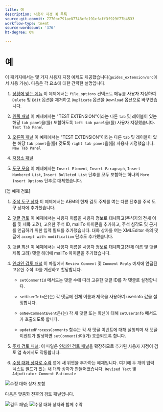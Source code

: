 ```yaml
---
title: 예
description: 사용자 지정 예 목록
source-git-commit: 7770bc791ae87748cfe191cfaff3f929f77b4533
workflow-type: tm+mt
source-wordcount: '376'
ht-degree: 0%

---
```



# 예

이 패키지에서는 몇 가지 사용자 지정 예제도 제공했습니다(`guides_extension/src`에서 사용 가능). 다음은 각 요소에 대한 간략한 설명입니다.

1. [상황에 맞는 메뉴](./examples/file_options.ts)
이 예제에서는 `file_options` 컨텍스트 메뉴를 사용자 지정하여 `Delete` 및 `Edit` 옵션을 제거하고 `Duplicate` 옵션을 `Download` 옵션으로 바꾸었습니다.

2. [왼쪽 패널](./examples/left_panel_container.ts)
이 예제에서는 &quot;TEST EXTENSION&quot;이라는 다른 `tab` 및 레이블이 있는 해당 `tab panel`을(를) 포함하도록 `left tab panel`을(를) 사용자 지정했습니다. `Test Tab Panel`

3. [오른쪽 패널](./examples/right_panel_container.ts)
이 예제에서는 &quot;TEST EXTENSION&quot;이라는 다른 `tab` 및 레이블이 있는 해당 `tab panel`을(를) 갖도록 `right tab panel`을(를) 사용자 지정했습니다. `New Tab Panel`

4. [저장소 패널](./examples/repository_panel.ts)

5. [도구 모음](./examples/toolbar.ts)
이 예제에서는 `Insert Element`, `Insert Paragraph`, `Insert Numbered List`, `Insert Bulleted List` 단추를 모두 포함하는 하나의 `More Insert Options` 단추로 대체했습니다.

[앱 예제 검토]

1. [주석 도구 상자](./examples/review_app_examples/annotation_extension.ts)
이 예제에서는 AEM의 현재 검토 주제를 여는 다른 단추를 주석 도구 상자에 추가했습니다.

2. [댓글 검토](./examples/review_app_examples/review_comment.ts)
이 예제에서는 사용자 이름을 사용자 정보로 대체하고(주석자의 전체 이름 및 제목 고려), 고유한 주석 ID, mailTo 아이콘을 추가하고, 주석 심각도 및 근거를 언급하기 위한 입력 필드를 추가했습니다.
대화 상자를 여는 XMLEditor 측의 댓글에 `accept with modification` 단추도 추가했습니다.

3. [댓글 회신](./examples/review_app_examples/comment_reply.ts)
이 예제에서는 사용자 이름을 사용자 정보로 대체하고(전체 이름 및 댓글 제목 고려) 댓글 헤더에 mailTo 아이콘을 추가했습니다.

4. [인라인 검토 패널](./examples/review_app_examples/inline_review_panel.ts)
이 파일에서 `Review Comment` 및 `Comment Reply` 예제에 언급된 고유한 주석 ID를 계산하고 할당합니다.
   - `setCommentId` 메서드는 댓글 수에 따라 고유한 댓글 ID를 각 댓글로 설정합니다.

   - `setUserInfo`은(는) 각 댓글에 전체 이름과 제목을 사용하여 userInfo 값을 설정합니다.

   - `onNewCommentEvent`은(는) 각 새 댓글 또는 회신에 대해 `setUserInfo` 메서드가 호출되도록 합니다.

   - `updatedProcessComments` 함수는 각 새 댓글 이벤트에 대해 실행되며 새 댓글 이벤트가 발생하면 `setCommentId`이(가) 호출되도록 합니다.

5. [주제 검토 패널](./examples/review_app_examples/topic_reviews.ts): 이 파일은 [인라인 검토 패널](./examples/review_app_examples/inline_review_panel.ts)을 확장하므로 추가된 사용자 지정이 검토 앱 측에서도 작동합니다.

6. [수정 대화 상자로 수락](./examples/review_app_examples/accept_with_modification_dialog.ts)
앱에 새 위젯을 추가하는 예제입니다. 여기에 두 개의 입력 텍스트 필드가 있는 새 대화 상자가 만들어졌습니다. `Revised Text` 및 `Adjudicator Comment Rationale`

![수정 대화 상자 포함](./imgs/accept_with_modification_dialogue.png)

다음은 맞춤화 전후의 검토 패널입니다.

![검토 패널;](./imgs/review_panel.png)
![수정 대화 상자와 함께 수락](./imgs/customised_review_panel.png)
